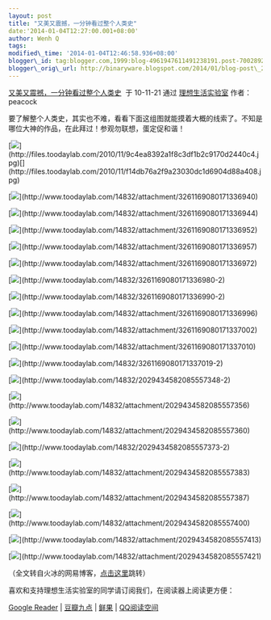 ```yaml
--- 
layout: post 
title: "又美又震撼，一分钟看过整个人类史" 
date:'2014-01-04T12:27:00.001+08:00' 
author: Wenh Q
tags:
modified\_time: '2014-01-04T12:46:58.936+08:00' 
blogger\_id: tag:blogger.com,1999:blog-4961947611491238191.post-7002892405999179602
blogger\_orig\_url: http://binaryware.blogspot.com/2014/01/blog-post\_2407.html
---
```

[又美又震撼，一分钟看过整个人类史](http://www.toodaylab.com/14832)  于
10-11-21 通过 [理想生活实验室](http://www.toodaylab.com/) 作者：peacock



要了解整个人类史，其实也不难，看看下面这组图就能摸着大概的线索了。不知是哪位大神的作品，在此拜过！参观勿联想，蛋定促和谐！



[![](https://images-blogger-opensocial.googleusercontent.com/gadgets/proxy?url=http%3A%2F%2Ffiles.toodaylab.com%2F2010%2F11%2F9c4ea8392a1f8c3df1b2c9170d2440c4.jpg&container=blogger&gadget=a&rewriteMime=image%2F*)](http://files.toodaylab.com/2010/11/9c4ea8392a1f8c3df1b2c9170d2440c4.jpg)[](http://files.toodaylab.com/2010/11/f14db76a2f9a23030dc1d6904d88a408.jpg)



[![](https://images-blogger-opensocial.googleusercontent.com/gadgets/proxy?url=http%3A%2F%2Ffiles.toodaylab.com%2F2010%2F11%2Fd4ef995f4fa1941d9d8ad5bea604f22b.jpg&container=blogger&gadget=a&rewriteMime=image%2F*)](http://www.toodaylab.com/14832/attachment/3261169080171336940)



[![](https://images-blogger-opensocial.googleusercontent.com/gadgets/proxy?url=http%3A%2F%2Ffiles.toodaylab.com%2F2010%2F11%2Fbddfb9e69b8933cc99ec37be9e88d638.jpg&container=blogger&gadget=a&rewriteMime=image%2F*)](http://www.toodaylab.com/14832/attachment/3261169080171336944)



[![](https://images-blogger-opensocial.googleusercontent.com/gadgets/proxy?url=http%3A%2F%2Ffiles.toodaylab.com%2F2010%2F11%2F590075847e4df2d2da8a55f5dc97d2e1.jpg&container=blogger&gadget=a&rewriteMime=image%2F*)](http://www.toodaylab.com/14832/attachment/3261169080171336952)



[![](https://images-blogger-opensocial.googleusercontent.com/gadgets/proxy?url=http%3A%2F%2Ffiles.toodaylab.com%2F2010%2F11%2F10ae0d6a7f3d491014ae2b250d88347c.jpg&container=blogger&gadget=a&rewriteMime=image%2F*)](http://www.toodaylab.com/14832/attachment/3261169080171336957)



[![](https://images-blogger-opensocial.googleusercontent.com/gadgets/proxy?url=http%3A%2F%2Ffiles.toodaylab.com%2F2010%2F11%2F06beb64b7bf1ab3edf9ec6159101ac6a.jpg&container=blogger&gadget=a&rewriteMime=image%2F*)](http://www.toodaylab.com/14832/attachment/3261169080171336972)



[![](https://images-blogger-opensocial.googleusercontent.com/gadgets/proxy?url=http%3A%2F%2Ffiles.toodaylab.com%2F2010%2F11%2F3b1cc46070ee1e1db795de58ec5fa9ae.jpg&container=blogger&gadget=a&rewriteMime=image%2F*)](http://www.toodaylab.com/14832/3261169080171336980-2)



[![](https://images-blogger-opensocial.googleusercontent.com/gadgets/proxy?url=http%3A%2F%2Ffiles.toodaylab.com%2F2010%2F11%2F31b61aca7169e3bfdcda60b2695d635d.jpg&container=blogger&gadget=a&rewriteMime=image%2F*)](http://www.toodaylab.com/14832/3261169080171336990-2)



[![](https://images-blogger-opensocial.googleusercontent.com/gadgets/proxy?url=http%3A%2F%2Ffiles.toodaylab.com%2F2010%2F11%2Ff6cfa3f830a14aff3f2ebac1722f7515.jpg&container=blogger&gadget=a&rewriteMime=image%2F*)](http://www.toodaylab.com/14832/attachment/3261169080171336996)



[![](https://images-blogger-opensocial.googleusercontent.com/gadgets/proxy?url=http%3A%2F%2Ffiles.toodaylab.com%2F2010%2F11%2Fccf74067ddaed29c5c6881f4e5628ec9.jpg&container=blogger&gadget=a&rewriteMime=image%2F*)](http://www.toodaylab.com/14832/attachment/3261169080171337002)



[![](https://images-blogger-opensocial.googleusercontent.com/gadgets/proxy?url=http%3A%2F%2Ffiles.toodaylab.com%2F2010%2F11%2F47ddcda677c8b2716ee96ac93f6c29a1.jpg&container=blogger&gadget=a&rewriteMime=image%2F*)](http://www.toodaylab.com/14832/attachment/3261169080171337010)



[![](https://images-blogger-opensocial.googleusercontent.com/gadgets/proxy?url=http%3A%2F%2Ffiles.toodaylab.com%2F2010%2F11%2F5f1ee4a90840ccdb63916b9bbc04f792.jpg&container=blogger&gadget=a&rewriteMime=image%2F*)](http://www.toodaylab.com/14832/3261169080171337019-2)



[![](https://images-blogger-opensocial.googleusercontent.com/gadgets/proxy?url=http%3A%2F%2Ffiles.toodaylab.com%2F2010%2F11%2F1ea7a231b055ed78f0b024e9ec6e5f17.jpg&container=blogger&gadget=a&rewriteMime=image%2F*)](http://www.toodaylab.com/14832/2029434582085557348-2)



[![](https://images-blogger-opensocial.googleusercontent.com/gadgets/proxy?url=http%3A%2F%2Ffiles.toodaylab.com%2F2010%2F11%2Ff5eeb4a38c852e2a07680b655cc783e7.jpg&container=blogger&gadget=a&rewriteMime=image%2F*)](http://www.toodaylab.com/14832/attachment/2029434582085557356)



[![](https://images-blogger-opensocial.googleusercontent.com/gadgets/proxy?url=http%3A%2F%2Ffiles.toodaylab.com%2F2010%2F11%2F6a0ad441b2de6dc62298df2ec99ec560.jpg&container=blogger&gadget=a&rewriteMime=image%2F*)](http://www.toodaylab.com/14832/attachment/2029434582085557360)



[![](https://images-blogger-opensocial.googleusercontent.com/gadgets/proxy?url=http%3A%2F%2Ffiles.toodaylab.com%2F2010%2F11%2Fc9fec6d4f2e062cb36d024a4ad7f03e2.jpg&container=blogger&gadget=a&rewriteMime=image%2F*)](http://www.toodaylab.com/14832/2029434582085557373-2)



[![](https://images-blogger-opensocial.googleusercontent.com/gadgets/proxy?url=http%3A%2F%2Ffiles.toodaylab.com%2F2010%2F11%2F6e8dcb5dbfa0054e1ba08167f79193f2.jpg&container=blogger&gadget=a&rewriteMime=image%2F*)](http://www.toodaylab.com/14832/attachment/2029434582085557383)



[![](https://images-blogger-opensocial.googleusercontent.com/gadgets/proxy?url=http%3A%2F%2Ffiles.toodaylab.com%2F2010%2F11%2F37ba3ebf6f09d9813c5039a86a69fdab.jpg&container=blogger&gadget=a&rewriteMime=image%2F*)](http://www.toodaylab.com/14832/attachment/2029434582085557387)



[![](https://images-blogger-opensocial.googleusercontent.com/gadgets/proxy?url=http%3A%2F%2Ffiles.toodaylab.com%2F2010%2F11%2F95c5bee21eacfd11987fa94a3d2c88d5.jpg&container=blogger&gadget=a&rewriteMime=image%2F*)](http://www.toodaylab.com/14832/attachment/2029434582085557400)



[![](https://images-blogger-opensocial.googleusercontent.com/gadgets/proxy?url=http%3A%2F%2Ffiles.toodaylab.com%2F2010%2F11%2Fec9e22d3c2b154aed7f66e5d6b0088db.jpg&container=blogger&gadget=a&rewriteMime=image%2F*)](http://www.toodaylab.com/14832/attachment/2029434582085557413)



[![](https://images-blogger-opensocial.googleusercontent.com/gadgets/proxy?url=http%3A%2F%2Ffiles.toodaylab.com%2F2010%2F11%2F3ea75f4f865344cd8d881836bf2c4675.jpg&container=blogger&gadget=a&rewriteMime=image%2F*)](http://www.toodaylab.com/14832/attachment/2029434582085557421)



（全文转自火冰的网易博客，[点击这里](http://cbning.blog.163.com/blog/static/95578012010102084616871/)跳转）



喜欢和支持理想生活实验室的同学请订阅我们，在阅读器上阅读更方便：

[Google
Reader](http://fusion.google.com/add?feedurl=http://www.toodaylab.com/feed)
|
[豆瓣九点](http://9.douban.com/reader/subscribe?url=http://feed.feedsky.com/toodaylab)
|
[鲜果](http://www.xianguo.com/subscribe.php?url=http://www.toodaylab.com/feed/atom)
|
[QQ阅读空间](http://mail.qq.com/cgi-bin/feed?u=http://feeds.feedburner.com/toodaylab)
